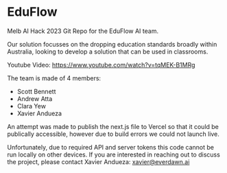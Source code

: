 # EduFlow

Melb AI Hack 2023 Git Repo for the EduFlow AI team.

Our solution focusses on the dropping education standards broadly within Australia, looking to develop a solution that can be used in classrooms.

Youtube Video:
https://www.youtube.com/watch?v=tqMEK-B1MRg

The team is made of 4 members:

- Scott Bennett
- Andrew Atta
- Clara Yew
- Xavier Andueza

An attempt was made to publish the next.js file to Vercel so that it could be publically accessible, however due to build errors we could not launch live.

Unfortunately, due to required API and server tokens this code cannot be run locally on other devices. If you are interested in reaching out to discuss the project, please contact Xavier Andueza: xavier@everdawn.ai
